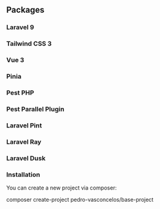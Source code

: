 ## Packages

### Laravel 9
### Tailwind CSS 3
### Vue 3
### Pinia
### Pest PHP
### Pest Parallel Plugin
### Laravel Pint
### Laravel Ray
### Laravel Dusk

### Installation
You can create a new project via composer:

composer create-project pedro-vasconcelos/base-project
